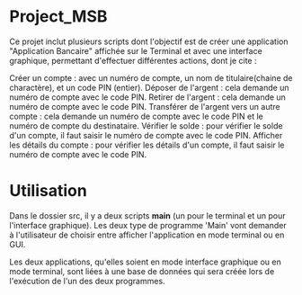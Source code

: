 # Project_MSB

Ce projet inclut plusieurs scripts dont l'objectif est de créer une application "Application Bancaire" affichée sur le Terminal et avec une interface graphique, permettant d'effectuer différentes actions, dont je cite :

Créer un compte : avec un numéro de compte, un nom de titulaire(chaine de charactère), et un code PIN (entier).
Déposer de l'argent : cela demande un numéro de compte avec le code PIN.
Retirer de l'argent : cela demande un numéro de compte avec le code PIN.
Transférer de l'argent vers un autre compte : cela demande un numéro de compte avec le code PIN et le numéro de compte du destinataire.
Vérifier le solde : pour vérifier le solde d'un compte, il faut saisir le numéro de compte avec le code PIN.
Afficher les détails du compte : pour vérifier les détails d'un compte, il faut saisir le numéro de compte avec le code PIN.




# Utilisation

Dans le dossier src, il y a deux scripts __main__ (un pour le terminal et un pour l'interface graphique). Les deux type de programme 'Main'  vont demander à l'utilisateur de choisir entre afficher l'application en mode terminal ou en GUI.

Les deux applications, qu'elles soient en mode interface graphique ou en mode terminal, sont liées à une base de données qui sera créée lors de l'exécution de l'un des deux programmes.




